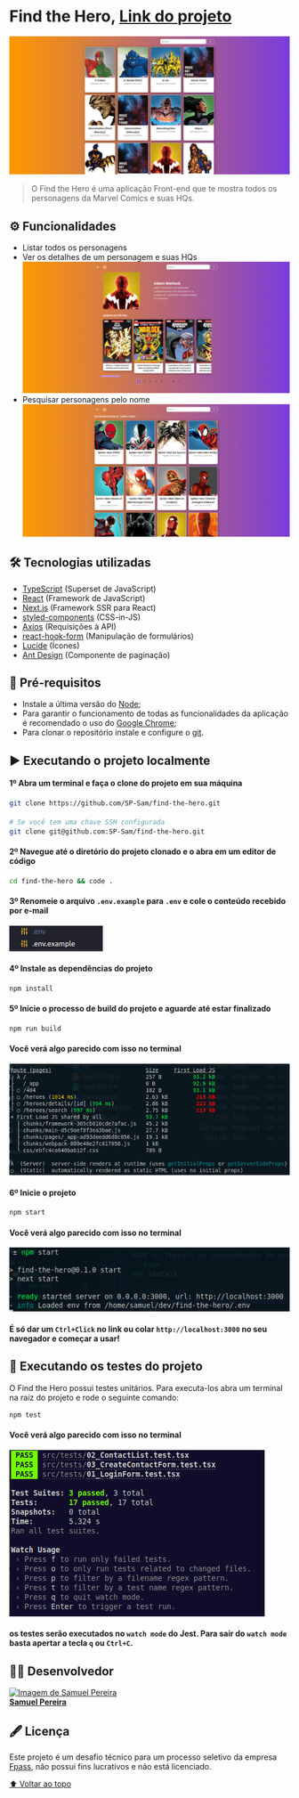 # Find the Hero, [Link do projeto](https://findthehero.vercel.app)
<img src="src/assets/home.png" alt="Home page">

> O Find the Hero é uma aplicação Front-end que te mostra todos os personagens da Marvel Comics e suas HQs.

## ⚙️ Funcionalidades
* Listar todos os personagens
* Ver os detalhes de um personagem e suas HQs
  <img src="./src/assets/details.png" alt="Details page">
* Pesquisar personagens pelo nome
  <img src="./src/assets/search.png" alt="Search page">

## 🛠️ Tecnologias utilizadas
* [TypeScript](https://www.typescriptlang.org/) (Superset de JavaScript)
* [React](https://react.dev) (Framework de JavaScript)
* [Next.js](https://nextjs.org/) (Framework SSR para React)
* [styled-components](https://styled-components.com/) (CSS-in-JS)
* [Axios](https://axios-http.com/ptbr/) (Requisições à API)
* [react-hook-form](https://react-hook-form.com/) (Manipulação de formulários)
* [Lucide](https://lucide.dev/) (Ícones)
* [Ant Design](https://ant.design/) (Componente de paginação)

## 🌱 Pré-requisitos
* Instale a última versão do [Node](https://nodejs.org/en/);
* Para garantir o funcionamento de todas as funcionalidades da aplicação é recomendado o uso do [Google Chrome](https://www.google.com/intl/pt-BR/chrome/);
* Para clonar o repositório instale e configure o [git](https://git-scm.com/).

## ▶️ Executando o projeto localmente
#### 1º Abra um terminal e faça o clone do projeto em sua máquina
```bash
git clone https://github.com/SP-Sam/find-the-hero.git

# Se você tem uma chave SSH configurada
git clone git@github.com:SP-Sam/find-the-hero.git
```
#### 2º Navegue até o diretório do projeto clonado e o abra em um editor de código
```bash
cd find-the-hero && code .
```
#### 3º Renomeie o arquivo `.env.example` para `.env` e cole o conteúdo recebido por e-mail
<img src="./src/assets/.env.png" alt=".env">

#### 4º Instale as dependências do projeto
```bash
npm install
```
#### 5º Inicie o processo de build do projeto e aguarde até estar finalizado
```bash
npm run build
```
#### Você verá algo parecido com isso no terminal
<img src="./src/assets/build.png" alt="build">

#### 6º Inicie o projeto
```bash
npm start
```
#### Você verá algo parecido com isso no terminal
<img src="./src/assets/npm-start.png" alt="npm start">

#### É só dar um `Ctrl+Click` no link ou colar `http://localhost:3000` no seu navegador e começar a usar!

## 🧪 Executando os testes do projeto
O Find the Hero possui testes unitários. Para executa-los abra um terminal na raiz do projeto e rode o seguinte comando:
```bash
npm test
```
#### Você verá algo parecido com isso no terminal
<img src="./src/assets/tests.png" alt="">

#### os testes serão executados no `watch mode` do Jest. Para sair do `watch mode` basta apertar a tecla `q` ou `Ctrl+C`.

## 👨‍💻 Desenvolvedor
<a href="https://www.linkedin.com/in/spsam/">
  <img src="https://avatars.githubusercontent.com/u/72403810?v=4" width="100px" alt="Imagem de Samuel Pereira">
  <br>
  <b>Samuel Pereira</b>
</a>

## 🖋️ Licença
Este projeto é um desafio técnico para um processo seletivo da empresa [Fpass](https://www.fpass.com.br/), não possui fins lucrativos e não está licenciado.

[⬆️ Voltar ao topo](#find-the-hero-link-do-projeto)
<br>

